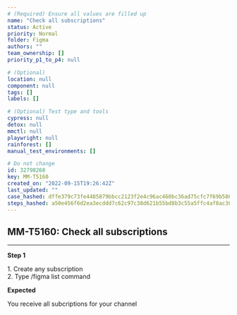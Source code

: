 ```yaml
---
# (Required) Ensure all values are filled up
name: "Check all subscriptions"
status: Active
priority: Normal
folder: Figma
authors: ""
team_ownership: []
priority_p1_to_p4: null

# (Optional)
location: null
component: null
tags: []
labels: []

# (Optional) Test type and tools
cypress: null
detox: null
mmctl: null
playwright: null
rainforest: []
manual_test_environments: []

# Do not change
id: 32798268
key: MM-T5160
created_on: "2022-09-15T19:26:42Z"
last_updated: ""
case_hashed: dffe379c73fe4485879bbcc2123f2e4c96ac460bc36ad75cfc7f69b58678fd7fdde18263c3197c0f0159835df30351e9
steps_hashed: a50e456f6d2ea3ecddd7c62c97c38d621b55bd8b3c55a5ffc4af8ac30533319cda7b2c60946642fa38c8068ca4292f1e
---
```


<!-- (Auto-generated) Based on frontmatter's "key" and "name" -->

## MM-T5160: Check all subscriptions

---

**Step 1**

1\. Create any subscription\
2\. Type /figma list command

**Expected**

You receive all subcriptions for your channel
